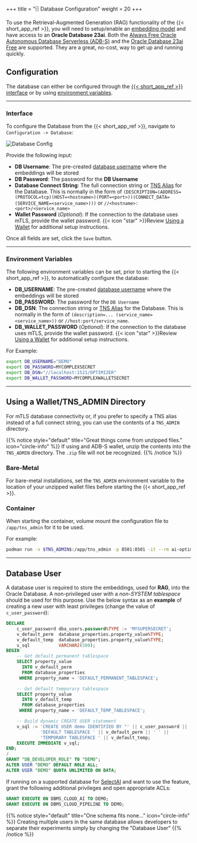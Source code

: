 +++
title = "🗄️ Database Configuration"
weight = 20
+++

<!--
Copyright (c) 2024, 2025, Oracle and/or its affiliates.
Licensed under the Universal Permissive License v1.0 as shown at http://oss.oracle.com/licenses/upl.

spell-checker: ignore tablespace mycomplexsecret mycomplexwalletsecret 
-->

To use the Retrieval-Augmented Generation (RAG) functionality of the {{< short_app_ref >}}, you will need to setup/enable an [embedding model](../model_config) and have access to an **Oracle Database 23ai**. Both the [Always Free Oracle Autonomous Database Serverless (ADB-S)](https://docs.oracle.com/en/cloud/paas/autonomous-database/serverless/adbsb/autonomous-always-free.html) and the [Oracle Database 23ai Free](https://www.oracle.com/uk/database/free/get-started/) are supported. They are a great, no-cost, way to get up and running quickly.

## Configuration

The database can either be configured through the [{{< short_app_ref >}} interface](#-short_app_ref--interface) or by using [environment variables](#environment-variables).

---

### Interface

To configure the Database from the {{< short_app_ref >}}, navigate to `Configuration -> Database`:

![Database Config](../images/database_config.png)

Provide the following input:

- **DB Username**: The pre-created [database username](#database-user) where the embeddings will be stored
- **DB Password**: The password for the **DB Username**
- **Database Connect String**: The full connection string or [TNS Alias](#using-a-wallettns_admin-directory) for the Database. 
    This is normally in the form of 
    `
    (DESCRIPTION=(ADDRESS=(PROTOCOL=tcp)(HOST=<hostname>)(PORT=<port>))(CONNECT_DATA=(SERVICE_NAME=<service_name>)))
    ` 
    or 
    `
    //<hostname>:<port>/<service_name>
    `
- **Wallet Password** (_Optional_): If the connection to the database uses mTLS, provide the wallet password. {{< icon "star" >}}Review [Using a Wallet](#using-a-wallettns_admin-directory) for additional setup instructions.

Once all fields are set, click the `Save` button.

---

### Environment Variables

The following environment variables can be set, prior to starting the {{< short_app_ref >}}, to automatically configure the database:

- **DB_USERNAME**: The pre-created [database username](#database-user) where the embeddings will be stored
- **DB_PASSWORD**: The password for the `DB Username`
- **DB_DSN**: The connection string or [TNS Alias](#using-a-wallettns_admin-directory) for the Database. This is normally in the form of `(description=... (service_name=<service_name>))` or `//host:port/service_name`.
- **DB_WALLET_PASSWORD** (_Optional_): If the connection to the database uses mTLS, provide the wallet password. {{< icon "star" >}}Review [Using a Wallet](#using-a-wallettns_admin-directory) for additional setup instructions.

For Example:

```bash
export DB_USERNAME="DEMO"
export DB_PASSWORD=MYCOMPLEXSECRET
export DB_DSN="//localhost:1521/OPTIMIZER"
export DB_WALLET_PASSWORD=MYCOMPLEXWALLETSECRET
```

--- 

## Using a Wallet/TNS_ADMIN Directory

For mTLS database connectivity or, if you prefer to specify a TNS alias instead of a full connect string, you can use the contents of a `TNS_ADMIN` directory.

{{% notice style="default" title="Great things come from unzipped files." icon="circle-info" %}}
If using and ADB-S wallet, unzip the contents into the `TNS_ADMIN` directory. The `.zip` file will not be recognized.
{{% /notice %}}


### Bare-Metal

For bare-metal installations, set the `TNS_ADMIN` environment variable to the location of your unzipped wallet files before starting the {{< short_app_ref >}}.

### Container

When starting the container, volume mount the configuration file to `/app/tns_admin` for it to be used.  

For example:
```bash
podman run -v $TNS_ADMIN$:/app/tns_admin -p 8501:8501 -it --rm ai-optimizer-aio
```

---

## Database User

A database user is required to store the embeddings, used for **RAG**, into the Oracle Database. A non-privileged user with a *non-SYSTEM tablespace* should be used for this purpose.  Use the below syntax as an __example__ of creating a new user with least privileges (change the value of `c_user_password`):

```sql
DECLARE
    c_user_password dba_users.password%TYPE := 'MYSUPERSECRET';
    v_default_perm  database_properties.property_value%TYPE;
    v_default_temp  database_properties.property_value%TYPE;
    v_sql           VARCHAR2(500);
BEGIN    
    -- Get default permanent tablespace
    SELECT property_value 
      INTO v_default_perm
      FROM database_properties 
     WHERE property_name = 'DEFAULT_PERMANENT_TABLESPACE';

    -- Get default temporary tablespace
    SELECT property_value 
      INTO v_default_temp
      FROM database_properties 
     WHERE property_name = 'DEFAULT_TEMP_TABLESPACE';

    -- Build dynamic CREATE USER statement
    v_sql := 'CREATE USER demo IDENTIFIED BY "' || c_user_password || '" ' ||
             'DEFAULT TABLESPACE ' || v_default_perm || ' ' ||
             'TEMPORARY TABLESPACE ' || v_default_temp;
    EXECUTE IMMEDIATE v_sql;
END;
/
GRANT "DB_DEVELOPER_ROLE" TO "DEMO";
ALTER USER "DEMO" DEFAULT ROLE ALL;
ALTER USER "DEMO" QUOTA UNLIMITED ON DATA;
```

If running on a supported database for [SelectAI](https://docs.oracle.com/en-us/iaas/autonomous-database-serverless/doc/select-ai.html) and want to use the feature, grant the following additional privileges and open appropriate ACLs:

```sql
GRANT EXECUTE ON DBMS_CLOUD_AI TO DEMO;
GRANT EXECUTE ON DBMS_CLOUD_PIPELINE TO DEMO;
```

{{% notice style="default" title="One schema fits none..." icon="circle-info" %}}
Creating multiple users in the same database allows developers to separate their experiments simply by changing the "Database User"
{{% /notice %}}

